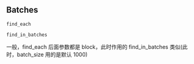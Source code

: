 ## Batches

```
find_each

find_in_batches
```

一般，find_each 后面参数都是 block，此时作用的 find_in_batches 类似(此时，batch_size 用的是默认 1000)
